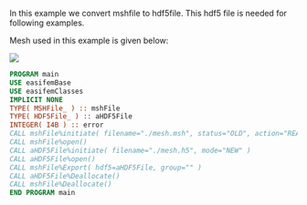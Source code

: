In this example we convert mshfile to hdf5file. This hdf5 file is needed for following examples.

Mesh used in this example is given below:

![](./figures/mesh.png)

```fortran
PROGRAM main
USE easifemBase
USE easifemClasses
IMPLICIT NONE
TYPE( MSHFile_ ) :: mshFile
TYPE( HDF5File_ ) :: aHDF5File
INTEGER( I4B ) :: error
CALL mshFile%initiate( filename="./mesh.msh", status="OLD", action="READ" )
CALL mshFile%open()
CALL aHDF5File%initiate( filename="./mesh.h5", mode="NEW" )
CALL aHDF5File%open()
CALL mshFile%Export( hdf5=aHDF5File, group="" )
CALL aHDF5File%Deallocate()
CALL mshFile%Deallocate()
END PROGRAM main
```
